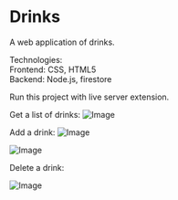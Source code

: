 # Drinks

A web application of drinks. 

Technologies:\
Frontend: CSS, HTML5\
Backend: Node.js, firestore

Run this project with live server extension.

Get a list of drinks:
![Image](https://res.cloudinary.com/dtwqtpteb/image/upload/v1609242967/fsypdgpyajt1i3np3bjv.png
)

Add a drink:
![Image](https://res.cloudinary.com/dtwqtpteb/image/upload/v1609243681/s1heuhoccbiz87osrrua.png
)

![Image](https://res.cloudinary.com/dtwqtpteb/image/upload/v1609243776/z4zyvsgb2fut11vcmrz8.png
)

Delete a drink:

![Image](https://res.cloudinary.com/dtwqtpteb/image/upload/v1609246418/enfue1ouocgj94vn8ldb.png
)


